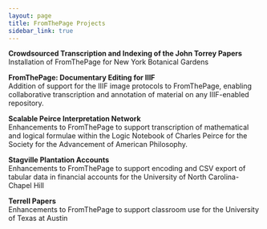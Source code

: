 ```yaml
---
layout: page
title: FromThePage Projects
sidebar_link: true
---
```


**Crowdsourced Transcription and Indexing of the John Torrey Papers**  
Installation of FromThePage for New York Botanical Gardens

**FromThePage: Documentary Editing for IIIF**  
Addition of support for the IIIF image protocols to FromThePage, enabling collaborative transcription and annotation of material on any IIIF-enabled repository.

**Scalable Peirce Interpretation Network**  
Enhancements to FromThePage to support transcription of mathematical and logical formulae within the Logic Notebook of Charles Peirce for the Society for the Advancement of American Philosophy.

**Stagville Plantation Accounts**  
Enhancements to FromThePage to support encoding and CSV export of tabular data in financial accounts for the University of North Carolina-Chapel Hill

**Terrell Papers**  
Enhancements to FromThePage to support classroom use for the University of Texas at Austin

